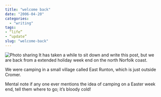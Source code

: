 ```yaml
---
title: "welcome back"
date: "2006-04-20"
categories:
  - "writing"
tags:
- “life”
- “update”
slug: "welcome-back"
---
```


![Photo sharing][image-1]
It has taken a while to sit down and write this post, but we are back from a extended holiday week end on the north Norfolk coast.

We were camping in a small village called East Runton, which is just outside Cromer.

Mental note if any one ever mentions the idea of camping on a Easter week end, tell them where to go; it’s bloody cold!

[image-1]:	/images/130943517.jpg